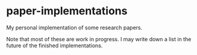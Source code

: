 # paper-implementations
My personal implementation of some research papers.

Note that most of these are work in progress. I may write down a list in the future of the finished implementations.
